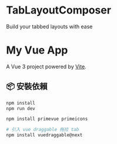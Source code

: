 # TabLayoutComposer
Build your tabbed layouts with ease

# My Vue App

A Vue 3 project powered by [Vite](https://vitejs.dev/).

## 📦 安裝依賴

```bash
npm install
npm run dev

npm install primevue primeicons

# 引入 vue draggable 拖拉 tab
npm install vuedraggable@next




